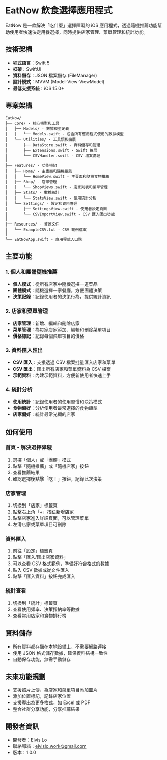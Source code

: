 # EatNow 飲食選擇應用程式

EatNow 是一款解決「吃什麼」選擇障礙的 iOS 應用程式，透過隨機推薦功能幫助使用者快速決定用餐選擇，同時提供店家管理、菜單管理和統計功能。

## 技術架構

- **程式語言**：Swift 5
- **框架**：SwiftUI
- **資料儲存**：JSON 檔案儲存 (FileManager)
- **設計模式**：MVVM (Model-View-ViewModel)
- **最低支援系統**：iOS 15.0+

## 專案架構

```
EatNow/
├── Core/ - 核心模型和工具
│   ├── Models/ - 數據模型定義
│   │   └── Models.swift - 包含所有應用程式使用的數據模型
│   └── Utilities/ - 工具類和擴展
│       ├── DataStore.swift - 資料儲存和管理
│       ├── Extensions.swift - Swift 擴展
│       └── CSVHandler.swift - CSV 檔案處理
│
├── Features/ - 功能模組
│   ├── Home/ - 主畫面和隨機推薦
│   │   └── HomeView.swift - 主頁面和隨機食物推薦
│   ├── Shop/ - 店家管理
│   │   └── ShopViews.swift - 店家列表和菜單管理
│   ├── Stats/ - 數據統計
│   │   └── StatsView.swift - 使用統計分析
│   └── Settings/ - 設定和資料管理
│       ├── SettingsView.swift - 使用者設定頁面
│       └── CSVImportView.swift - CSV 匯入匯出功能
│
├── Resources/ - 資源文件
│   └── ExampleCSV.txt - CSV 範例檔案
│
└── EatNowApp.swift - 應用程式入口點
```

## 主要功能

### 1. 個人和團體隨機推薦

- **個人模式**：從所有店家中隨機選擇一道菜品
- **團體模式**：隨機選擇一家餐廳，方便團體決策
- **決策記錄**：記錄使用者的決策行為，提供統計資訊

### 2. 店家和菜單管理

- **店家管理**：新增、編輯和刪除店家
- **菜單管理**：為每家店家添加、編輯和刪除菜單項目
- **價格標記**：記錄每個菜單項目的價格

### 3. 資料匯入匯出

- **CSV 匯入**：支援透過 CSV 檔案批量匯入店家和菜單
- **CSV 匯出**：匯出所有店家和菜單資料為 CSV 檔案
- **示範資料**：內建示範資料，方便新使用者快速上手

### 4. 統計分析

- **使用統計**：記錄使用者的使用習慣和決策模式
- **食物偏好**：分析使用者最常選擇的食物類型
- **店家偏好**：統計最常光顧的店家

## 如何使用

### 首頁 - 解決選擇障礙

1. 選擇「個人」或「團體」模式
2. 點擊「隨機推薦」或「隨機店家」按鈕
3. 查看推薦結果
4. 確認選擇後點擊「吃！」按鈕，記錄此次決策

### 店家管理

1. 切換到「店家」標籤頁
2. 點擊右上角「+」按鈕新增店家
3. 點擊店家進入詳細頁面，可以管理菜單
4. 左滑店家或菜單項目可刪除

### 資料匯入

1. 前往「設定」標籤頁
2. 點擊「匯入/匯出店家資料」
3. 可以查看 CSV 格式範例，準備好符合格式的數據
4. 貼入 CSV 數據或從文件匯入
5. 點擊「匯入資料」按鈕完成匯入

### 統計查看

1. 切換到「統計」標籤頁
2. 查看使用頻率、決策採納率等數據
3. 查看常用店家和食物排行榜

## 資料儲存

- 所有資料都存儲在本地設備上，不需要網路連接
- 使用 JSON 格式儲存數據，確保資料結構一致性
- 自動保存功能，無需手動儲存

## 未來功能規劃

- 支援照片上傳，為店家和菜單項目添加圖片
- 添加位置標記，記錄店家位置
- 支援導出為更多格式，如 Excel 或 PDF
- 整合社群分享功能，分享推薦結果

## 開發者資訊

- 開發者：Elvis Lo
- 聯絡郵箱：elvislo.work@gmail.com
- 版本：1.0.0 